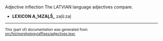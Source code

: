 Adjective inflection
The LATVIAN language adjectives compare.

* **LEXICON A_14ZAĻŠ_** zaļš:zaļ

* * *

<small>This (part of) documentation was generated from [src/fst/morphology/affixes/adjectives.lexc](https://github.com/giellalt/lang-lav/blob/main/src/fst/morphology/affixes/adjectives.lexc)</small>
